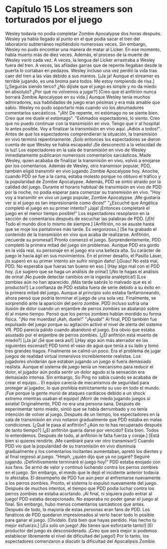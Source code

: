 
# Capítulo 15 Los streamers son torturados por el juego


Wesley todavía no podía completar Zombie Apocalypse dos horas después.
Wesley ya había llegado al punto en el que podía sacar el tren del laboratorio subterráneo repitiéndolo numerosas veces.
Sin embargo, Wesley no pudo encontrar una manera de matar al Licker. En ese momento, había muerto más de diez veces.
Además, el proceso de la muerte de Wesley varió cada vez.
A veces, la lengua del Licker arrastraba a Wesley fuera del tren. A veces, las afiladas garras que de repente llegaban desde la puerta lo cortaban en pedazos.
Wesley incluso una vez perdió la vida tras caer del tren a las vías debido a sus mareos.
[¡Ja ja! Aunque el streamer es terrible jugando, es una broma para todos. Me estoy rompiendo de risa.]
[¿Seguirás siendo terco? ¿No dijiste que el juego es simple y no da miedo en absoluto? ¿Por qué no volvemos a jugar?]
[Creo que el anfitrión nunca borrará Zombie Apocalypse en su vida.]
Aunque Wesley tenía muchos admiradores, sus habilidades de juego eran pésimas y era más amable que sabio.
Wesley no pudo soportarlo más cuando vio los abrumadores comentarios sarcásticos.
"¡Ah! De repente, mi estómago no se siente bien. Creo que me duele el estómago".
"Estimados espectadores, lo siento. Creo que no puedo continuar con la transmisión en vivo. Tengo que ir al hospital lo antes posible. Voy a finalizar la transmisión en vivo aquí. ¡Adiós a todos!".
Antes de que los espectadores comprendieran la situación, la transmisión en vivo terminó repentinamente. ¡Solo entonces los espectadores se dieron cuenta de que Wesley se había escapado!
¡Se desconectó a la velocidad de la luz!
Los espectadores en la sala de transmisión en vivo de Wesley inmediatamente publicaron numerosos comentarios sarcásticos. Made Wesley, quien acababa de finalizar la transmisión en vivo, volvió a enojarse por los comentarios.
Además de Wesley, otro transmisor popular, PDD, también eligió transmitir en vivo jugando Zombie Apocalypse hoy.
Anoche, cuando PDD se fue a la cama, estaba molesto porque no obtuvo el tráfico y la popularidad de Zombie Apocalypse. Además, PDD se sintió atraído por la calidad del juego.
Durante el horario habitual de transmisión en vivo de PDD por la noche, no podía esperar para comenzar su transmisión en vivo.
"Hoy voy a transmitir en vivo un juego popular, Zombie Apocalypse. ¡Me gustaría ver si el juego es tan impresionante como dices!"
"¿Escuché que Angélica completó el juego en su primer intento? ¡Jaja! ¡Entonces completaré el juego en el menor tiempo posible!"
Los espectadores resoplaron en la sección de comentarios después de escuchar las palabras de PDD. 
[¡Eh! Todo el mundo dice lo mismo de siempre.]
[Anfitrión, no se asuste hasta que se moje los pantalones más tarde. Es vergonzoso.]
[Se ha grabado el contenido de la transmisión en vivo que acaba de realizarse. Anfitrión, ¡recuerde su promesa!]
Pronto comenzó el juego. Sorprendentemente, PDD completó la primera mitad del juego sin problemas.
Aunque PDD era gordo en la vida real, su personaje en el juego era una belleza alta.
Su carácter de juego le hacía ágil en sus movimientos. En el primer desafío, el Pasillo Láser, ¡lo superó en su primer intento sin sufrir ningún daño!
[¡Guau! No está mal, PDD. No esperaba que fueras tan bueno en eso.]
[Hay algo mal con el PDD hoy. ¡Le sugiero que se haga un análisis de orina!]
[¡No te hagas el análisis de orina! ¡No puede detectar cambios en la ingesta analéptica!]
[Los zombies aún no han aparecido. ¡Más tarde sabrás lo malvado que es el productor!]
La confianza de PDD estaba fuera de serie debido a su éxito en la primera mitad del juego.
Aunque al principio solo estaba fanfarroneando, ahora pensó que podría terminar el juego de una sola vez.
Finalmente, se sorprendió ante la aparición del perro zombie.
PDD incluso sufría una ilusión de dolor cuando un enjambre de perros zombies se abalanzó sobre él al mismo tiempo. Pensó que los perros zombies habían mordido su forma física.
"¡No me muerdas! ¡Aah, duele!"
"¡Ayuda!"
Al final, PDD también fue expulsado del juego porque su agitación activó el nivel de alerta del sistema VR.
PDD parecía pálido cuando abandonó el juego. Era obvio que estaba asustado por el enjambre de perros zombies.
[¿El anfitrión está muerto de miedo?]
[¡Ja ja! ¡Sé que será así!]
[¡Hay algo aún más aterrador en las siguientes escenas!]
PDD tomó el vaso de agua que tenía a su lado y tomó tres grandes tragos. Finalmente se calmó un poco.
Era el problema de jugar juegos de realidad virtual inmersivos increíblemente realistas.
Los jugadores olvidarían que estaban jugando un juego si fuera demasiado realista.
Aunque el sistema de juego tenía un mecanismo para reducir el dolor, el jugador aún podía sentir un dolor agudo si la sensación era demasiado intensa.
Sin embargo, Su Ping no sabía cuándo se acababa de crear el equipo...
El equipo carecía de mecanismos de seguridad para proteger al jugador, lo que prohibía estrictamente su uso en todo el mundo.
¡Fue porque la gente murió de ataques cardíacos debido a un shock extremo mientras usaban el equipo!
¡Morir de miedo jugando juegos sí existía!
Originalmente, PDD no era una persona sana. Después de experimentar tanto miedo, sintió que se había derrumbado y no tenía intención de volver al juego.
Después de un tiempo, los espectadores en la sala de transmisión en vivo notaron gradualmente que PDD estaba en malas condiciones.
[¿Qué le pasa al anfitrión? ¿Aún no te has recuperado después de tanto tiempo?]
[¿El anfitrión quería darse por vencido? Esta bien. Todos lo entendemos. Después de todo, al anfitrión le falta fuerza y ​​coraje.]
[Está bien si quieres rendirte. ¡Me cambiaré para ver otro transmisor!]
Cuando PDD vio que la popularidad de su transmisión en vivo disminuía gradualmente y los comentarios incitantes aumentaban, apretó los dientes y al final regresó al juego.
"Hmph, ¿quién dijo que ya no jugaré? Seguiré jugando. ¡Definitivamente terminaré el juego hoy!"
PDD estaba enojado con sus fans. Se armó de valor y continuó luchando contra los perros zombies en el juego.
Sin embargo, el miedo que le dejó el incidente anterior todavía lo afectaba.
El desempeño de PDD fue aún peor al enfrentarse nuevamente a los perros zombies.
Pronto, el sistema lo expulsó nuevamente del juego.
Después de muchos intentos, el tiempo que PDD podía luchar contra los perros zombies se estaba acortando.
¡Al final, ni siquiera pudo entrar al juego!
PDD estaba decepcionado. No esperaba no poder ganar el juego al final.
Sin embargo, hubo menos comentarios sarcásticos que antes. Después de todo, la mayoría de estas personas eran fans de PDD.
Los fanáticos de PDD quedaron impresionados al verlo hacer todo lo posible para ganar el juego.
[Olvídalo. Está bien que hayas perdido. Has hecho tu mejor esfuerzo.]
[¡Es solo un juego! ¡No tienes que esforzarte tanto!]
[El productor del juego es desconsiderado. ¡Creo que será mejor si podemos establecer libremente el nivel de dificultad del juego!]
Por lo tanto, los espectadores comenzaron a discutir la dificultad del Apocalipsis Zombie.

